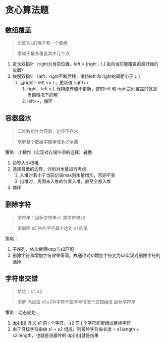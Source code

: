 # 贪心算法题

## 数组覆盖

> 长度为L的绳子和一个数组
>
> 求绳子最多覆盖其中几个点

1. 定长双指针（right为当前位置，left = [right - L] 指向当前能覆盖的最开始的位置）
2. 快慢双指针（left，right不断后移，维持left 和 right的间距小于 L ）
    1. 当right - left <= L，更新值 right++
        1. right - left > L 保持原有值不更新，这时left 和 right之间覆盖的就是当前情况下的解
        2. left++，循环

## 容器盛水

> 二维数组作为容器，边界不存水
>
> 求解整个数组中能存储多少水量

策略：小根堆（实现对存储空间的选择）辅助

1. 边界入小根堆
2. 选择最低的边界，分别对水量进行考虑
    1. 入堆时若小于当前记录max则水量增加，否则不变
    2. 出堆时，周围未入堆的位置入堆，直至全都入堆
3. 循环

## 删除字符

> 字符串：目标字符串s1, 原字符串s2
>
> 求删除 s2 中的字符最少达到 s1 的值

策略：

1. 子序列，依次使用kmp与s2匹配
2. 删除字符和增加字符效果等同，故通过对s1增加字符变为s2实现对删除字符的选择

## 字符串交错

> 给定：s1, s2
>
> 求解 内否由 s1,s2中字符不变序号情况下交错组成 目标字符串

策略：动态规划

1. dp[i]\[j] 含义 s1 前 i 个字符， s2 前 j 个字符能否组成目标字符
2. 由于目标字符串由 s1 + s2 组成，则最终字符串长度 = s1.length + s2.length，也就是说最终的 dp[i]\[j]就是结果